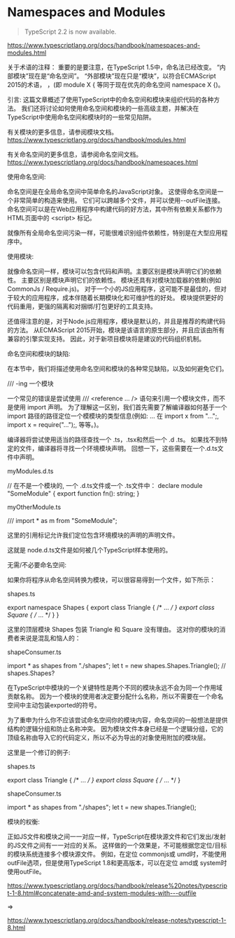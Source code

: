 # Namespaces and Modules

> TypeScript 2.2 is now available. 

https://www.typescriptlang.org/docs/handbook/namespaces-and-modules.html


关于术语的注释：
重要的是要注意，在TypeScript 1.5中，命名法已经改变。
“内部模块”现在是“命名空间”。
“外部模块”现在只是“模块”，以符合ECMAScript 2015的术语，
，(即 module X { 等同于现在优先的命名空间 namespace X {)。


引言: 
这篇文章概述了使用TypeScript中的命名空间和模块来组织代码的各种方法。
我们还将讨论如何使用命名空间和模块的一些高级主题，并解决在TypeScript中使用命名空间和模块时的一些常见陷阱。


有关模块的更多信息，请参阅模块文档。
https://www.typescriptlang.org/docs/handbook/modules.html

有关命名空间的更多信息，请参阅命名空间文档。
https://www.typescriptlang.org/docs/handbook/namespaces.html



使用命名空间:  

命名空间是在全局命名空间中简单命名的JavaScript对象。
这使得命名空间是一个非常简单的构造来使用。
它们可以跨越多个文件，并可以使用--outFile连接。
命名空间可以是在Web应用程序中构建代码的好方法，其中所有依赖关系都作为HTML页面中的 &lt;script&gt; 标记。

就像所有全局命名空间污染一样，可能很难识别组件依赖性，特别是在大型应用程序中。


使用模块:  

就像命名空间一样，模块可以包含代码和声明。主要区别是模块声明它们的依赖性。
主要区别是模块声明它们的依赖性。
模块还具有对模块加载器的依赖(例如CommonJs / Require.js)。
对于一个小的JS应用程序，这可能不是最佳的，但对于较大的应用程序，成本伴随着长期模块化和可维护性的好处。
模块提供更好的代码重用，更强的隔离和对捆绑/打包更好的工具支持。

还值得注意的是，对于Node.js应用程序，模块是默认的，并且是推荐的构建代码的方法。
从ECMAScript 2015开始，模块是该语言的原生部分，并且应该由所有兼容的引擎实现支持。
因此，对于新项目模块将是建议的代码组织机制。


命名空间和模块的缺陷:  

在本节中，我们将描述使用命名空间和模块的各种常见缺陷，以及如何避免它们。

/// <reference>-ing 一个模块

一个常见的错误是尝试使用 /// <reference ... /> 语句来引用一个模块文件，而不是使用 import 声明。
为了理解这一区别，我们首先需要了解编译器如何基于一个 import 路径的路径定位一个模模块的类型信息(例如: ... 在 import x from "...";, import x = require("...");, 等等。)。

编译器将尝试使用适当的路径查找一个 .ts，.tsx和然后一个 .d .ts。
如果找不到特定的文件，编译器将寻找一个环境模块声明。
回想一下，这些需要在一个.d.ts文件中声明。


myModules.d.ts

// 在不是一个模块的, 一个 .d.ts文件或一个 .ts文件中：
declare module "SomeModule" {
    export function fn(): string;
}


myOtherModule.ts

/// <reference path="myModules.d.ts" />
import * as m from "SomeModule";


这里的引用标记允许我们定位包含环境模块的声明的声明文件。

这就是 node.d.ts文件是如何被几个TypeScript样本使用的。


无需/不必要命名空间:  

如果你将程序从命名空间转换为模块，可以很容易得到一个文件，如下所示：


shapes.ts

export namespace Shapes {
    export class Triangle { /* ... */ }
    export class Square { /* ... */ }
}

这里的顶层模块 Shapes 包装 Triangle 和 Square 没有理由。
这对你的模块的消费者来说是混乱和恼人的：


shapeConsumer.ts

import * as shapes from "./shapes";
let t = new shapes.Shapes.Triangle(); // shapes.Shapes?


在TypeScript中模块的一个关键特性是两个不同的模块永远不会为同一个作用域贡献名称。
因为一个模块的使用者决定要分配什么名称，所以不需要在一个命名空间中主动包装exported的符号。



为了重申为什么你不应该尝试命名空间你的模块内容，命名空间的一般想法是提供结构的逻辑分组和防止名称冲突。
因为模块文件本身已经是一个逻辑分组，它的顶级名称由导入它的代码定义，所以不必为导出的对象使用附加的模块层。


这里是一个修订的例子:  

shapes.ts

export class Triangle { /* ... */ }
export class Square { /* ... */ }


shapeConsumer.ts

import * as shapes from "./shapes";
let t = new shapes.Triangle();



模块的权衡:

正如JS文件和模块之间一一对应一样，TypeScript在模块源文件和它们发出/发射的JS文件之间有一一对应的关系。
这样做的一个效果是，不可能根据您定位/目标的模块系统连接多个模块源文件。
例如，在定位 commonjs或 umd时，不能使用 outFile选项，但是使用TypeScript 1.8和更高版本，可以在定位 amd或 system时使用outFile。

https://www.typescriptlang.org/docs/handbook/release%20notes/typescript-1-8.html#concatenate-amd-and-system-modules-with---outfile

=>

https://www.typescriptlang.org/docs/handbook/release-notes/typescript-1-8.html







